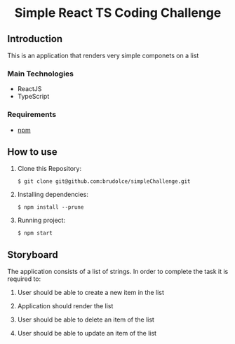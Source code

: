 
<h1 align="center">
Simple React TS Coding Challenge
</h1>

## Introduction

This is an application that renders very simple componets on a list

### Main Technologies

- ReactJS
- TypeScript

### Requirements

- [npm](https://www.npmjs.com/)

## How to use

1. Clone this Repository:

   `$ git clone git@github.com:brudolce/simpleChallenge.git`

2. Installing dependencies:

   `$ npm install --prune`

4. Running project:

   `$ npm start`

## Storyboard

The application consists of a list of strings. In order to complete the task it is required to:

1. User should be able to create a new item in the list

2. Application should render the list

3. User should be able to delete an item of the list

4. User should be able to update an item of the list
